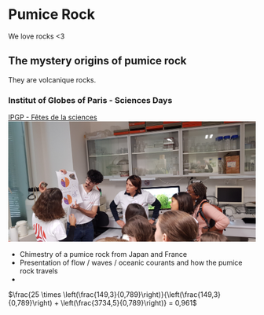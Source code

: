 # Pumice Rock
We love rocks <3
## The mystery origins of pumice rock
They are volcanique rocks.
### Institut of Globes of Paris - Sciences Days
[IPGP - Fêtes de la sciences](https://www.ipgp.fr/actus-et-agenda/actualites/fete-de-la-science-2024-a-lipgp/)
![PRESENTATION OF SCIENCE DAY IPGP](https://github.com/GeoffreyGarciaDaFonseca/Pumice_Rock/blob/main/20241003_163139.jpg)

- Chimestry of a pumice rock from Japan and France
- Presentation of flow / waves / oceanic courants and how the pumice rock travels
- 

$\frac{25 \times \left(\frac{149,3}{0,789}\right)}{\left(\frac{149,3}{0,789}\right) + \left(\frac{3734,5}{0,789}\right)} = 0,961$
